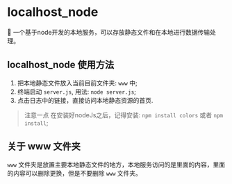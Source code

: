 # localhost_node
🧠 一个基于node开发的本地服务，可以存放静态文件和在本地进行数据传输处理。

## localhost_node 使用方法

1. 把本地静态文件放入当前目前文件夹: `www` 中;
2. 终端启动 `server.js`, 用法: `node server.js`;
3. 点击日志中的链接，直接访问本地静态资源的首页.

> 注意一点
在安装好nodeJs之后，记得安装: `npm install colors` 或者 `npm install`;

## 关于 www 文件夹

`www` 文件夹是放置主要本地静态文件的地方，本地服务访问的是里面的内容，里面的内容可以删除更换，但是不要删除 `www` 文件夹。
